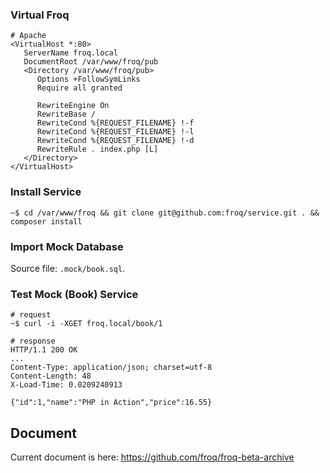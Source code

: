 ### Virtual Froq

```
# Apache
<VirtualHost *:80>
   ServerName froq.local
   DocumentRoot /var/www/froq/pub
   <Directory /var/www/froq/pub>
      Options +FollowSymLinks
      Require all granted

      RewriteEngine On
      RewriteBase /
      RewriteCond %{REQUEST_FILENAME} !-f
      RewriteCond %{REQUEST_FILENAME} !-l
      RewriteCond %{REQUEST_FILENAME} !-d
      RewriteRule . index.php [L]
   </Directory>
</VirtualHost>
```

### Install Service

```
~$ cd /var/www/froq && git clone git@github.com:froq/service.git . && composer install
```

### Import Mock Database

Source file: `.mock/book.sql`.

### Test Mock (Book) Service

```
# request
~$ curl -i -XGET froq.local/book/1

# response
HTTP/1.1 200 OK
...
Content-Type: application/json; charset=utf-8
Content-Length: 48
X-Load-Time: 0.0209240913

{"id":1,"name":"PHP in Action","price":16.55}
```

## Document

Current document is here: https://github.com/froq/froq-beta-archive
